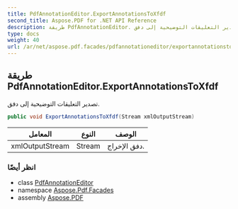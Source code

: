 ```yaml
---
title: PdfAnnotationEditor.ExportAnnotationsToXfdf
second_title: Aspose.PDF for .NET API Reference
description: طريقة PdfAnnotationEditor. تصدير التعليقات التوضيحية إلى دفق
type: docs
weight: 40
url: /ar/net/aspose.pdf.facades/pdfannotationeditor/exportannotationstoxfdf/
---
```

## طريقة PdfAnnotationEditor.ExportAnnotationsToXfdf

تصدير التعليقات التوضيحية إلى دفق.

```csharp
public void ExportAnnotationsToXfdf(Stream xmlOutputStream)
```

| المعامل | النوع | الوصف |
| --- | --- | --- |
| xmlOutputStream | Stream | دفق الإخراج. |

### انظر أيضًا

* class [PdfAnnotationEditor](../)
* namespace [Aspose.Pdf.Facades](../../../aspose.pdf.facades/)
* assembly [Aspose.PDF](../../../)